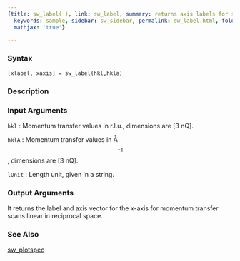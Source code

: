```yaml
---
{title: sw_label( ), link: sw_label, summary: returns axis labels for spectrum plot,
  keywords: sample, sidebar: sw_sidebar, permalink: sw_label.html, folder: swfiles,
  mathjax: 'true'}

---
```


### Syntax

`[xlabel, xaxis] = sw_label(hkl,hkla) `

### Description



### Input Arguments

`hkl`
: Momentum transfer values in r.l.u., dimensions are [3 nQ].

`hklA`
: Momentum transfer values in Å$$^{-1}$$, dimensions are [3 nQ].

`lUnit`
: Length unit, given in a string.

### Output Arguments

It returns the label and axis vector for the x-axis for momentum transfer
scans linear in reciprocal space.

### See Also

[sw_plotspec](sw_plotspec.html)


